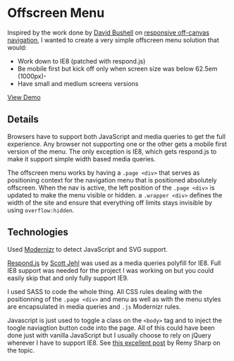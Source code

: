 # Offscreen Menu

Inspired by the work done by [David Bushell](http://dbushell.com/) on [responsive off-canvas navigation](http://coding.smashingmagazine.com/2013/01/15/off-canvas-navigation-for-responsive-website/), I wanted to create a very simple offscreen menu solution that would:

- Work down to IE8 (patched with respond.js)
- Be mobile first but kick off only when screen size was below 62.5em (1000px)-
- Have small and medium screens versions

[View Demo](http://jeromecoupe.github.com/offscreen_menu/)

## Details

Browsers have to support both JavaScript and media queries to get the full experience. Any browser not supporting one or the other gets a mobile first version of the menu. The only exception is IE8, which gets respond.js to make it support simple width based media queries.

The offscreen menu works by having a `.page <div>` that serves as positioning context for the navigation menu that is positioned absolutely offscreen. When the nav is active, the left position of the `.page <div>` is updated to make the menu visible or hidden. a `.wrapper <div>` defines the width of the site and ensure that everything off limits stays invisible by using `overflow:hidden`.

## Technologies

Used [Modernizr](http://modernizr.com/) to detect JavaScript and SVG support.

[Respond.js](https://github.com/scottjehl/Respond) by [Scott Jehl](http://scottjehl.com/) was used as a media queries polyfill for IE8. Full IE8 support was needed for the project I was working on but you could easily skip that and only fully support IE9.

I used SASS to code the whole thing. All CSS rules dealing with the positionning of the `.page <div>` and menu as well as with the menu styles are encapsulated in media queries and `.js` Modernizr rules.

Javascript is just used to toggle a class on the `<body>` tag and to inject the toogle naviagtion button code into the page. All of this could have been done just with vanilla JavaScript but I usually choose to rely on jQuery wherever I have to support IE8. See [this excellent post](http://remysharp.com/2013/04/19/i-know-jquery-now-what/) by Remy Sharp on the topic.
